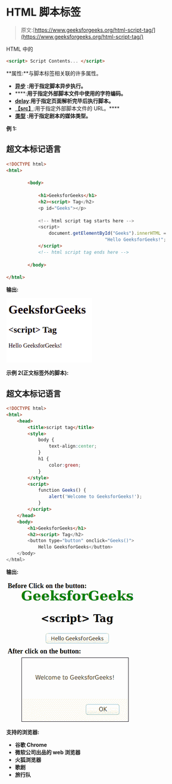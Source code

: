 # HTML 脚本标签

> 原文:[https://www.geeksforgeeks.org/html-script-tag/](https://www.geeksforgeeks.org/html-script-tag/)

HTML 中的

```html
<script> Script Contents... </script>
```

**属性:**与脚本标签相关联的许多属性。

*   [**异步**](https://www.geeksforgeeks.org/html-script-async-attribute/) **:用于指定脚本异步执行。**
*   [](https://www.geeksforgeeks.org/html-script-charset-attribute/)****:**用于指定外部脚本文件中使用的字符编码。**
*   **[**delay**](https://www.geeksforgeeks.org/html-script-defer-attribute/)**:**用于指定页面解析完毕后执行脚本。**
*   **[**【src】**](https://www.geeksforgeeks.org/html-script-src-attribute/)**:用于指定外部脚本文件的 URL。****
*   **[**类型**](https://www.geeksforgeeks.org/html-script-type-attribute/) **:用于指定剧本的媒体类型。****

****例 1:**** 

## **超文本标记语言**

```html
<!DOCTYPE html>
<html>

        <body>

            <h1>GeeksforGeeks</h1>
            <h2><script> Tag</h2>
            <p id="Geeks"></p>

            <!-- html script tag starts here -->
            <script>
                document.getElementById("Geeks").innerHTML =
                                     "Hello GeeksforGeeks!";
            </script>   
            <!-- html script tag ends here -->

        </body>

</html>                   
```

****输出:**** 

**![](img/5acf90a56066d64c9bb73241b4db0c73.png)**

****示例 2(正文标签外的脚本):****

## **超文本标记语言**

```html
<!DOCTYPE html>
<html>
    <head>
        <title>script tag</title>
        <style>
            body {
                text-align:center;
            }
            h1 {
                color:green;
            }
        </style>
        <script>
            function Geeks() {
                alert('Welcome to GeeksforGeeks!');
            }
        </script>
    </head>
    <body>
        <h1>GeeksforGeeks</h1>
        <h2><script> Tag</h2>
        <button type="button" onclick="Geeks()">
            Hello GeeksforGeeks</button>
    </body>
</html>                   
```

****输出:**** 

**![script tag](img/0d2ec83ac916fe7ff19aede79a6d5a35.png)**

****支持的浏览器:**** 

*   **谷歌 Chrome**
*   **微软公司出品的 web 浏览器**
*   **火狐浏览器**
*   **歌剧**
*   **旅行队**